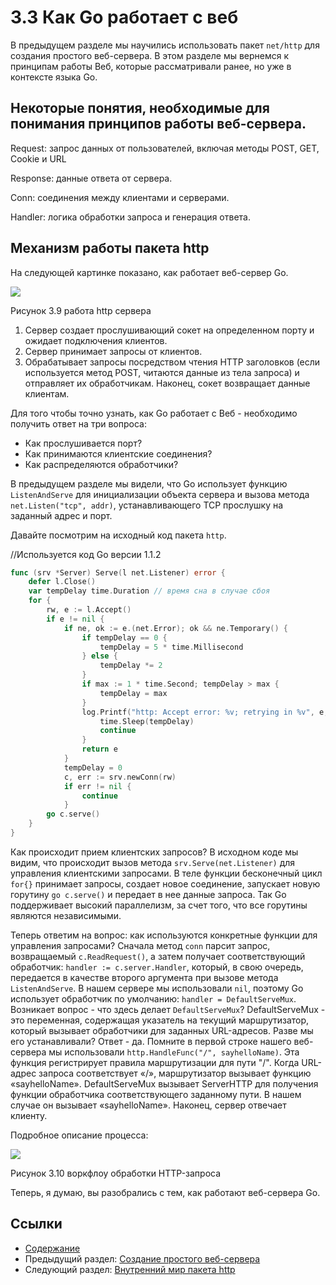 # 3.3 Как Go работает с веб

В предыдущем разделе мы научились использовать пакет `net/http` для создания простого веб-сервера. В этом разделе мы вернемся к принципам работы Веб, которые рассматривали ранее, но уже в контексте языка Go.

## Некоторые понятия, необходимые для понимания принципов работы веб-сервера.

Request: запрос данных от пользователей, включая методы POST, GET, Cookie и URL

Response: данные ответа от сервера.

Conn: соединения между клиентами и серверами.

Handler: логика обработки запроса и генерация ответа.

## Механизм  работы пакета http

На следующей картинке показано, как работает веб-сервер Go.

![](my-obsidian/langs%20and%20more/go.md/ru/images/3.3.http.png)

Рисунок 3.9 работа http сервера

1. Сервер создает прослушивающий сокет на определенном порту и ожидает подключения клиентов.
2. Сервер принимает запросы от клиентов.
3. Обрабатывает запросы посредством чтения HTTP заголовков (если используется метод POST, читаются данные из тела запроса) и отправляет их обработчикам. Наконец, сокет возвращает данные клиентам.

Для того чтобы точно узнать, как Go работает с Веб - необходимо получить ответ на три вопроса:

- Как прослушивается порт?
- Как принимаются клиентские соединения?
- Как распределяются обработчики?

В предыдущем разделе мы видели, что Go использует функцию `ListenAndServe` для инициализации объекта сервера и вызова метода `net.Listen("tcp", addr)`, устанавливающего TCP прослушку на заданный адрес и порт. 

Давайте посмотрим на исходный код пакета `http`.

//Используется код Go версии 1.1.2

```go
func (srv *Server) Serve(l net.Listener) error {
    defer l.Close()
    var tempDelay time.Duration // время сна в случае сбоя
    for {
    	rw, e := l.Accept()
    	if e != nil {
    		if ne, ok := e.(net.Error); ok && ne.Temporary() {
    			if tempDelay == 0 {
    				tempDelay = 5 * time.Millisecond
				} else {
    				tempDelay *= 2
    			}
    			if max := 1 * time.Second; tempDelay > max {
    				tempDelay = max
				}
    			log.Printf("http: Accept error: %v; retrying in %v", e, tempDelay)
    				time.Sleep(tempDelay)
    				continue
    			}
    			return e
    		}
    		tempDelay = 0
    		c, err := srv.newConn(rw)
    		if err != nil {
    			continue
	    	}
	    go c.serve()
    }
}
```

Как происходит прием клиентских запросов? В исходном коде мы видим, что происходит вызов метода `srv.Serve(net.Listener)` для управления клиентскими запросами. В теле функции бесконечный цикл `for{}` принимает запросы, создает новое соединение, запускает новую горутину `go c.serve()` и передает в нее данные запроса. Так Go поддерживает высокий параллелизм, за счет того, что все горутины являются независимыми. 

Теперь ответим на вопрос: как используются конкретные функции для управления запросами? Сначала метод `conn` парсит запрос, возвращаемый `c.ReadRequest()`, а затем получает соответствующий обработчик: `handler := c.server.Handler`, который, в свою очередь, передается в качестве второго аргумента при вызове метода `ListenAndServe`. В нашем сервере мы использовали `nil`, поэтому Go использует обработчик по умолчанию: `handler = DefaultServeMux`. Возникает вопрос - что здесь делает `DefaultServeMux`? DefaultServeMux - это переменная, содержащая указатель на текущий маршрутизатор, который вызывает обработчики для заданных URL-адресов. Разве мы его устанавливали? Ответ - да. Помните в первой строке нашего веб-сервера мы использовали `http.HandleFunc("/", sayhelloName)`. Эта функция регистрирует правила маршрутизации для пути "/". Когда URL-адрес запроса соответствует «/», маршрутизатор вызывает функцию «sayhelloName». DefaultServeMux вызывает ServerHTTP для получения функции обработчика соответствующего заданному пути. В нашем случае он вызывает «sayhelloName». Наконец, сервер отвечает клиенту.

Подробное описание процесса:

![](3.3.illustrator_Ru.png)

Рисунок 3.10 воркфлоу обработки HTTP-запроса

Теперь, я думаю, вы разобрались с тем, как работают веб-сервера Go.

## Ссылки

- [Содержание](build-web-application-with-golang-ru.md)
- Предыдущий раздел: [Создание простого веб-сервера](myBrain/ЯП%20и%20не%20только/go.md/ru/03.2.md)
- Следующий раздел: [Внутренний мир пакета http](myBrain/ЯП%20и%20не%20только/go.md/ru/03.4.md)


